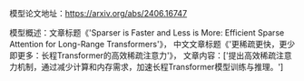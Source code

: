模型论文地址：https://arxiv.org/abs/2406.16747

模型概述：文章标题《'Sparser is Faster and Less is More: Efficient Sparse Attention for Long-Range Transformers'》，
中文文章标题《'更稀疏更快，更少即更多：长程Transformer的高效稀疏注意力'》，
文章内容：['提出高效稀疏注意力机制，通过减少计算和内存需求，加速长程Transformer模型训练与推理。']
